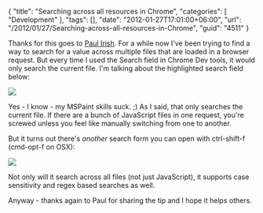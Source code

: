 {
	"title": "Searching across all resources in Chrome",
	"categories": [
		"Development"
	],
	"tags": [],
	"date": "2012-01-27T17:01:00+06:00",
	"url": "/2012/01/27/Searching-across-all-resources-in-Chrome",
	"guid": "4511"
}

Thanks for this goes to <a href="http://paulirish.com/">Paul Irish</a>. For a while now I've been trying to find a way to search for a value across multiple files that are loaded in a browser request. But every time I used the Search field in Chrome Dev tools, it would only search the current file. I'm talking about the highlighted search field below:


<img src="http://www.raymondcamden.com/images/ScreenClip19.png" />

Yes - I know - my MSPaint skills suck. ;) As I said, that only searches the current file. If there are a bunch of JavaScript files in one request, you're screwed unless you feel like manually switching from one to another.

But it turns out there's <i>another</i> search form you can open with ctrl-shift-f (cmd-opt-f on OSX):

<img src="http://www.raymondcamden.com/images/ScreenClip20.png" />

Not only will it search across all files (not just JavaScript), it supports case sensitivity and regex based searches as well. 

Anyway - thanks again to Paul for sharing the tip and I hope it helps others.